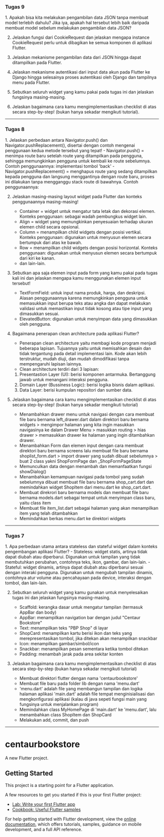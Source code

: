 <h3>Tugas 9</h3>
1. Apakah bisa kita melakukan pengambilan data JSON tanpa membuat model terlebih dahulu? Jika iya, apakah hal tersebut lebih baik daripada membuat model sebelum melakukan pengambilan data JSON?

2. Jelaskan fungsi dari CookieRequest dan jelaskan mengapa instance CookieRequest perlu untuk dibagikan ke semua komponen di aplikasi Flutter.

3. Jelaskan mekanisme pengambilan data dari JSON hingga dapat ditampilkan pada Flutter.

4. Jelaskan mekanisme autentikasi dari input data akun pada Flutter ke Django hingga selesainya proses autentikasi oleh Django dan tampilnya menu pada Flutter.

5. Sebutkan seluruh widget yang kamu pakai pada tugas ini dan jelaskan fungsinya masing-masing.

6. Jelaskan bagaimana cara kamu mengimplementasikan checklist di atas secara step-by-step! (bukan hanya sekadar mengikuti tutorial).

--------------------------------------------------------------------------------------------------------------------
<h3>Tugas 8</h3>
1. Jelaskan perbedaan antara Navigator.push() dan Navigator.pushReplacement(), disertai dengan contoh mengenai penggunaan kedua metode tersebut yang tepat!
    - Navigator.push() = menimpa route baru setelah route yang ditampilkan pada pengguna, sehingga memungkinkan pengguna untuk kembali ke route sebelumnya. Contoh penggunaannya: implementasi tombol 'back'
    - Navigator.pushReplacement() = menghapus route yang sedang ditampilkan kepada pengguna dan langsung menggantinya dengan route baru, proses ini dilakukan tanpa mengganggu stack route di bawahnya. Contoh penggunaannya: 

2. Jelaskan masing-masing layout widget pada Flutter dan konteks penggunaannya masing-masing!
    - Container = widget untuk mengatur tata letak dan dekorasi elemen. Konteks penggunaan: sebagai wadah pembungkus widget lain.
    - Align = widget yang memungkinkan penyesuaian terhadap ukuran elemen child secara opsional. 
    - Column = menampilkan child widgets dengan posisi vertikal. Konteks penggunaan: digunakan untuk menyusun elemen secara bertumpuk dari atas ke bawah.
    - Row = menampilkan child  widgets dengan posisi horizontal. Konteks penggunaan: digunakan untuk menyusun elemen secara bertumpuk dari kiri ke kanan.
    - dan lain-lain.
    
3. Sebutkan apa saja elemen input pada form yang kamu pakai pada tugas kali ini dan jelaskan mengapa kamu menggunakan elemen input tersebut!
    - TextFormField: untuk input nama produk, harga, dan deskripsi. Alasan penggunaannya karena memungkinkan pengguna untuk memasukkan input berupa teks atau angka dan dapat melakukan validasi untuk memastikan input tidak kosong atau tipe input yang dimasukkan sesuai.
    - ElevatedButton: digunakan untuk menyimpan data yang dimasukkan oleh pengguna.

4. Bagaimana penerapan clean architecture pada aplikasi Flutter?
    - Penerapan clean architecture yaitu membagi kode program menjadi beberapa lapisan. Tujuannya yaitu untuk memisahkan desain dan tidak tergantung pada detail implementasi lain. Kode akan lebih terstruktur, mudah diuji, dan mudah dimodifikasi tanpa mempengaruhi lapisan lainnya. 
    - Clean architecture terdiri dari 3 lapisan:
    1. Presentastion Layer (UI): berisi komponen antarmuka. Bertanggung jawab untuk menangani interaksi pengguna.
    2. Domain Layer (Bussiness Logic): berisi logika bisnis dalam aplikasi.
    3. Data Layer: berisi kumpulan repositori dan sumber data.

5. Jelaskan bagaimana cara kamu mengimplementasikan checklist di atas secara step-by-step! (bukan hanya sekadar mengikuti tutorial)
    - Menambahkan drawer menu untuk navigasi dengan cara membuat file baru bernama left_drawer.dart dalam direktori baru bernama widgets > mengimpor halaman yang kita ingin masukkan navigasinya ke dalam Drawer Menu > masukkan routing > hias drawer > memasukkan drawer ke halaman yang ingin ditambahkan drawer. 
    - Menambahkan Form dan elemen input dengan cara membuat direktori baru bernama screens lalu membuat file baru bernama shoplist_form.dart > import drawer yang sudah dibuat sebelumnya > buat 2 class yakni ShopFormPage dan _ShopFormPageState
    - Memunculkan data dengan menambah dan memanfaatkan fungsi showDialog()
    - Menambahkan kemampuan navigasi pada tombol yang sudah sebelumnya dibuat membuat file baru bernama shop_cart.dart dan memindahkan widget ShopItem dari menu.dart ke shop_cart.dart.
    - Membuat direkrori baru bernama models dan membuat file baru bernama models.dart sebagai tempat untuk menyimpan class baru, yaitu class item
    - Membuat file item_list.dart sebagai halaman yang akan menampilkan item yang telah ditambahkan
    - Memindahkan berkas menu.dart ke direktori widgets



--------------------------------------------------------------------------------------------------------------------
<h3>Tugas 7</h3>
1. Apa perbedaan utama antara stateless dan stateful widget dalam konteks pengembangan aplikasi Flutter?
    - Stateless: widget statis, artinya tidak dapat diubah atau diperbarui. Digunakan untuk tampilan yang tidak membutuhkan perubahan, contohnya teks, ikon, gambar, dan lain-lain.
    - Stateful: widget dinamis, artinya dapat diubah atau diperbarui sesuai dengan interaki pengguna. Digunakan untuk mengubah tampilan dinamis, contohnya atur volume atau pencahayaan pada device, interaksi dengan tombol, dan lain-lain.

2. Sebutkan seluruh widget yang kamu gunakan untuk menyelesaikan tugas ini dan jelaskan fungsinya masing-masing.
    - Scaffold: kerangka dasar untuk mengatur tampilan (termasuk AppBar dan body)
    - AppBar: menampilkan navigation bar dengan judul "Centaur Bookstore"
    - Text: menampilkan teks "PBP Shop" di layar
    - ShopCard: menampilkan kartu berisi ikon dan teks yang merepresentasikan tombol, jika ditekan akan menampilkan snackbar
    - Icon: menampilkan gambar/simbol/icon 
    - Snackbar: menampilkan pesan sementara ketika tombol ditekan
    - Padding: menambah jarak pada area sekitar konten

3. Jelaskan bagaimana cara kamu mengimplementasikan checklist di atas secara step-by-step (bukan hanya sekadar mengikuti tutorial)
    - Membuat direktori flutter dengan nama 'centaurbookstore'
    - Membuat file baru pada folder lib dengan nama 'menu.dart'
    * 'menu.dart' adalah file yang membangun tampilan dan logika halaman aplikasi
    'main.dart' adalah file tempat menginisialisasi dan mengkonfigurasi aplikasi (kalau di java sepeti fungsi main yang fungsinya untuk menjalankan program)
    - Memindahkan class MyHomePage di 'main.dart' ke 'menu.dart', lalu menambahkan class ShopItem dan ShopCard
    - Melakukan add, commit, dan push


--------------------------------------------------------------------------------------------------------------------
# centaurbookstore

A new Flutter project.

## Getting Started

This project is a starting point for a Flutter application.

A few resources to get you started if this is your first Flutter project:

- [Lab: Write your first Flutter app](https://docs.flutter.dev/get-started/codelab)
- [Cookbook: Useful Flutter samples](https://docs.flutter.dev/cookbook)

For help getting started with Flutter development, view the
[online documentation](https://docs.flutter.dev/), which offers tutorials,
samples, guidance on mobile development, and a full API reference.

